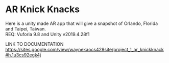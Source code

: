 # AR Knick Knacks

Here is a unity made AR app that will give a snapshot of Orlando, Florida and Taipei, Taiwan.  
REQ: Vuforia 9.8 and Unity v2019.4.28f1

LINK TO DOCUMENTATION  
https://sites.google.com/view/waynekaocs428site/project_1_ar_knickknack#h.1u3cs92egk4j
